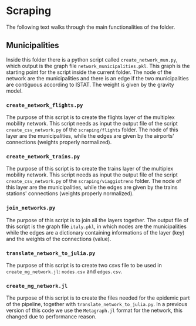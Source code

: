 # Scraping
The following text walks through the main functionalities of the folder.
## Municipalities
Inside this folder there is a python script called `create_network_mun.py`, which output is the graph file `network_municipalities.pkl`. This graph is the starting point for the script inside the current folder. The node of the network are the municipalities and there is an edge if the two municipalities are contiguous according to ISTAT. The weight is given by the gravity model.
### `create_network_flights.py`
The purpose of this script is to create the flights layer of the multiplex mobility network. This script needs as input the output file of the script `create_csv_network.py` of the `scraping/flights` folder. The node of this layer are the municipalities, while the edges are given by the airports' connections (weights properly normalized).

### `create_network_trains.py`
The purpose of this script is to create the trains layer of the multiplex mobility network. This script needs as input the output file of the script `create_csv_network.py` of the `scraping/viaggiotreno` folder. The node of this layer are the municipalities, while the edges are given by the trains stations' connections (weights properly normalized).

### `join_networks.py`
The purpose of this script is to join all the layers together. The output file of this script is the graph file `italy.pkl`, in which nodes are the municipalities while the edges are a dictionary containing informations of the layer (key) and the weights of the connections (value).

### `translate_network_to_julia.py`
The purpose of this script is to create two csvs file to be used in `create_mg_network.jl`: `nodes.csv` and `edges.csv`.

### `create_mg_network.jl`
The purpose of this script is to create the files needed for the epidemic part of the pipeline, together with `translate_network_to_julia.py`. In a previous version of this code we use the `Metagraph.jl` format for the network, this changed due to performance reason.